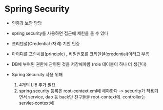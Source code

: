 # Spring Security

* 인증과 보안 담당
* spring security를 사용하면 접근에 제한을 둘 수 있다
* 크리덴셜(Credential :자격) 기반 인증
* 아이디를 프린시플(principle) , 비밀번호를 크리덴셜(credential)이라고 부름
* DB에 부여된 권한에 관련된 것을 저장해야함 (role 테이블이 하나 더 생긴다)
  
* Spring Securuty 사용 위해
  1. 4개의 LIB 추가 필요
  2. spring security 등록은 root-context.xml에 해야한다 
        -> security가 적용되면서 service, dao 등 back단 친구들을 root-context에. controller는 servlet-context에 

